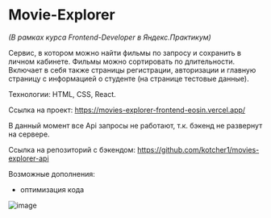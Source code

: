 # Movie-Explorer

*(В рамках курса Frontend-Developer в Яндекс.Практикум)*

Сервис, в котором можно найти фильмы по запросу и сохранить в личном кабинете. Фильмы можно сортировать по длительности. Включает в себя также страницы регистрации, авторизации и главную страницу с информацией о студенте (на странице тестовые данные).

Технологии: HTML, CSS, React.

Ссылка на проект: https://movies-explorer-frontend-eosin.vercel.app/

В данный момент все Api запросы не работают, т.к. бэкенд не развернут на сервере.

Ссылка на репозиторий с бэкендом: https://github.com/kotcher1/movies-explorer-api

Возможные дополнения:
- оптимизация кода


![image](https://github.com/kotcher1/movies-explorer-frontend/assets/43149448/e9233657-d6f5-4dcd-b393-e86a670025f7)

